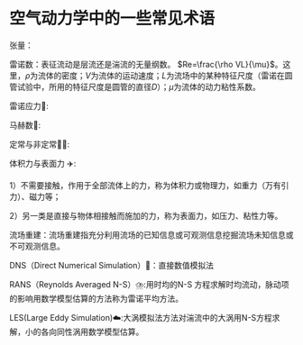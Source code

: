# 空气动力学中的一些常见术语

张量：

雷诺数：表征流动是层流还是湍流的无量纲数。 $Re=\frac{\rho VL}{\mu}$。这里，$\rho$为流体的密度；$V$为流体的运动速度；$L$为流场中的某种特征尺度（雷诺在圆管试验中，所用的特征尺度是圆管的直径$D$）；$\mu$为流体的动力粘性系数。

雷诺应力:flight_departure::      

马赫数:carousel_horse::                      

定常与非定常:man_in_tuxedo::

体积力与表面力  :airplane:: 

 1）不需要接触，作用于全部流体上的力，称为体积力或物理力，如重力（万有引力）、磁力等；

2）另一类是直接与物体相接触而施加的力，称为表面力，如压力、粘性力等。                                                                                                                                                                                                                                                                                                                                                                                                                                                                                                                                                                                                                                                                                                                                                                                                                                                                                                                                                                                                                                                                                                                                                                                                                                                                                                                                                                                                                                                                                                                                                                                                                                                                                                                                                                                                                                                                                                                                                                                                                                                                                                                                                                                                                                                                                                                                                                                                                                                                                                                                                                                                                                                                                                                                                                                                                                                                                                                                                                                                                                                                                                                                                                                                                                                                                                                                                                                                                                                                                                                                                                                                                                                                                                                                                                                                                                                                                                                                                                                                                                                                                                                                                                                                                                                                                                                                                                                                                                                                                                                                                                                                                                                                                                                                                                                                                                                                                                                                                                                                                                                                                                                                                                                                                                                                                                                                                                                                                                                                                                                                                                                                                                                                                                                                                                                                                                                                                                                                                                                                                                                                                                                                                                                                                                                                                                                                                                                                                                                                                                                                                                                                                                                                                                                                                                                                                                                                                                                                                                                                                                                                                                                                                                                                                                                                                                                                                                                                                                                                                                                                                                                                                                                                                                                                                                                                                                                                                                                                                                                                                                                                                                                                                                                                                                                                                                                                                                                                                                                                                                                                                                                                                                                                                                                                                                                                                                                                                                                                                                                                                                                                                                                                                                                                                                                                                                                                                                                                                                                                                                                                                                                                                                                

流场重建：流场重建指充分利用流场的已知信息或可观测信息挖掘流场未知信息或不可观测信息。

DNS（Direct Numerical  Simulation）:bridge_at_night:：直接数值模拟法

RANS（Reynolds Averaged N-S）:cloud_with_lightning_and_rain::用时均的N-S 方程求解时均流动，脉动项的影响用数学模型估算的方法称为雷诺平均方法。

LES(Large Eddy Simulation):cloud::大涡模拟法方法对湍流中的大涡用N-S方程求解，小的各向同性涡用数学模型估算。



​         